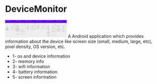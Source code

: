 # DeviceMonitor
<img src="https://github.com/aghamiri98/DeviceMonitor/blob/master/images/shot01.jpg" width="200">
A Android application which provides information about the device like screen size (small, medium, large, etc), pixel density, OS version, etc.

* 1- os and device information
* 2- memory info
* 3- wifi information
* 4- battery information
* 5- screen information

